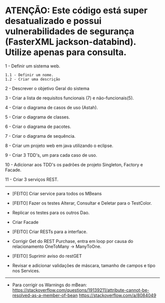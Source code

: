 # ATENÇÃO: Este código está super desatualizado e possui vulnerabilidades de segurança (FasterXML jackson-databind). Utilize apenas para consulta.

1 - Definir um sistema web.

    1.1 - Definir um nome.
    1.2 - Criar uma descrição
2 - Descrever o objetivo Geral do sistema

3 - Criar a lista de requisitos funcionais (7) e não-funcionais(5).

4 - Criar o diagrama de casos de uso (Astah).

5 - Criar o diagrama de classes.

6 - Criar o diagrama de pacotes.

7 - Criar o diagrama de sequência.

8 - Criar um projeto web em java utilizando o eclipse.

9 - Criar 3 TDD's, um para cada caso de uso.

10 - Adicionar aos TDD's os padrões de projeto Singleton, Factory e Facade.

11 - Criar 3 serviços REST.

---

* [FEITO] Criar service para todos os MBeans

* [FEITO] Fazer os testes Alterar, Consultar e Deletar para o TestColor.

* Replicar os testes para os outros Dao.

* Criar Facade

* [FEITO] Criar RESTs para a interface.

* Corrigir Get do REST Purchase, entra em loop por causa do relacionamento OneToMany -> ManyToOne.

* [FEITO] Suprimir aviso do restGET

* Revisar e adicionar validações de máscara, tamanho de campos e tipo nos Services.

---

* Para corrigir os Warnings do mBean:
https://stackoverflow.com/questions/19139211/attribute-cannot-be-resolved-as-a-member-of-bean
https://stackoverflow.com/a/8084049
